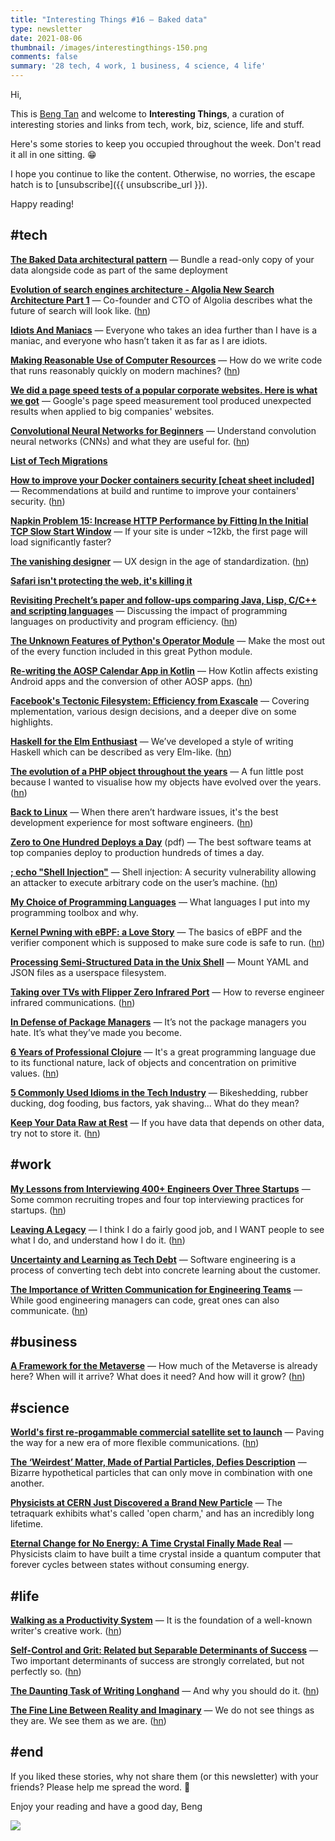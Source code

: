 ```yaml
---
title: "Interesting Things #16 — Baked data"
type: newsletter
date: 2021-08-06
thumbnail: /images/interestingthings-150.png
comments: false
summary: '28 tech, 4 work, 1 business, 4 science, 4 life'
---
```


Hi,

This is [Beng Tan](https://bengtan.com/about/) and welcome to **Interesting Things**, a curation of interesting stories and links from tech, work, biz, science, life and stuff.

Here's some stories to keep you occupied throughout the week. Don't read it all in one sitting. 😁

I hope you continue to like the content. Otherwise, no worries, the escape hatch is to [unsubscribe]({{ unsubscribe_url }}).

Happy reading!

## #tech

**[The Baked Data architectural pattern](https://simonwillison.net/2021/Jul/28/baked-data/?utm_source=bengtan.com/interesting-things/016)** — Bundle a read-only copy of your data alongside code as part of the same deployment

**[Evolution of search engines architecture - Algolia New Search Architecture Part 1](http://highscalability.com/blog/2021/8/2/evolution-of-search-engines-architecture-algolia-new-search.html?utm_source=bengtan.com/interesting-things/016)** — Co-founder and CTO of Algolia describes what the future of search will look like. ([hn](https://news.ycombinator.com/item?id=28049847))

**[Idiots And Maniacs](https://earthly.dev/blog/idiots-and-maniacs/?utm_source=bengtan.com/interesting-things/016)** — Everyone who takes an idea further than I have is a maniac, and everyone who hasn’t taken it as far as I are idiots.

**[Making Reasonable Use of Computer Resources](https://vfoley.xyz/reasonable-use/?utm_source=bengtan.com/interesting-things/016)** — How do we write code that runs reasonably quickly on modern machines? ([hn](https://news.ycombinator.com/item?id=28048112))

**[We did a page speed tests of a popular corporate websites. Here is what we got](https://fastdivs.com/blog/we-did-a-page-speed-tests-of-a-popular-corporate-websites-here-is-what-we-got/?utm_source=bengtan.com/interesting-things/016)** — Google's page speed measurement tool produced unexpected results when applied to big companies' websites.

**[Convolutional Neural Networks for Beginners](https://serokell.io/blog/introduction-to-convolutional-neural-networks?utm_source=bengtan.com/interesting-things/016)** — Understand convolution neural networks (CNNs) and what they are useful for. ([hn](https://news.ycombinator.com/item?id=28048292))

**[List of Tech Migrations](https://github.com/kokizzu/list-of-tech-migrations?utm_source=bengtan.com/interesting-things/016)**

**[How to improve your Docker containers security [cheat sheet included]](https://blog.gitguardian.com/how-to-improve-your-docker-containers-security-cheat-sheet/)** — Recommendations at build and runtime to improve your containers' security. ([hn](https://news.ycombinator.com/item?id=28019690))

**[Napkin Problem 15: Increase HTTP Performance by Fitting In the Initial TCP Slow Start Window](https://sirupsen.com/napkin/problem-15/?utm_source=bengtan.com/interesting-things/016)** — If your site is under ~12kb, the first page will load significantly faster? 

**[The vanishing designer](https://uxdesign.cc/the-vanishing-designer-6d3d999f9540?utm_source=bengtan.com/interesting-things/016)** — UX design in the age of standardization. ([hn](https://news.ycombinator.com/item?id=28049328))

**[Safari isn't protecting the web, it's killing it](https://httptoolkit.tech/blog/safari-is-killing-the-web/?utm_source=bengtan.com/interesting-things/016)**

**[Revisiting Prechelt’s paper and follow-ups comparing Java, Lisp, C/C++ and scripting languages](https://renato.athaydes.com/posts/revisiting-prechelt-paper-comparing-languages.html?utm_source=bengtan.com/interesting-things/016)** — Discussing the impact of programming languages on productivity and program efficiency. ([hn](https://news.ycombinator.com/item?id=27985273))

**[The Unknown Features of Python's Operator Module](https://martinheinz.dev/blog/54?utm_source=bengtan.com/interesting-things/016)** — Make the most out of the every function included in this great Python module.

**[Re-writing the AOSP Calendar App in Kotlin](https://medium.com/androiddevelopers/re-writing-the-aosp-calendar-app-in-kotlin-48ceb0e3a65c?utm_source=bengtan.com/interesting-things/016)** — How Kotlin affects existing Android apps and the conversion of other AOSP apps. ([hn](https://news.ycombinator.com/item?id=28052623))

**[Facebook's Tectonic Filesystem: Efficiency from Exascale](https://paulcavallaro.com/blog/facebook-tectonic-filesystem/?utm_source=bengtan.com/interesting-things/016)** — Covering mplementation, various design decisions, and a deeper dive on some highlights.

**[Haskell for the Elm Enthusiast](https://blog.noredink.com/post/658510851000713216/haskell-for-the-elm-enthusiast?utm_source=bengtan.com/interesting-things/016)** — We’ve developed a style of writing Haskell which can be described as very Elm-like. ([hn](https://news.ycombinator.com/item?id=28050536))

**[The evolution of a PHP object throughout the years](https://stitcher.io/blog/evolution-of-a-php-object?utm_source=bengtan.com/interesting-things/016)** — A fun little post because I wanted to visualise how my objects have evolved over the years. ([hn](https://news.ycombinator.com/item?id=28008062))

**[Back to Linux](https://metaredux.com/posts/2021/07/31/back-to-linux.html?utm_source=bengtan.com/interesting-things/016)** — When there aren’t hardware issues, it's the best development experience for most software engineers. ([hn](https://news.ycombinator.com/item?id=28017621))

**[Zero to One Hundred Deploys a Day](https://f.hubspotusercontent00.net/hubfs/9281501/Zero-to-One-Hundred-Deploys-a-Day-Book.pdf?utm_source=bengtan.com/interesting-things/016)** (pdf) — The best software teams at top companies deploy to production hundreds of times a day.

**[; echo "Shell Injection"](https://matklad.github.io//2021/07/30/shell-injection.html?utm_source=bengtan.com/interesting-things/016)** — Shell injection: A security vulnerability allowing an attacker to execute arbitrary code on the user’s machine. ([hn](https://news.ycombinator.com/item?id=28012615))

**[My Choice of Programming Languages](https://iximiuz.com/en/posts/my-choice-of-programming-languages/?utm_source=bengtan.com/interesting-things/016)** — What languages I put into my programming toolbox and why.

**[Kernel Pwning with eBPF: a Love Story](https://www.graplsecurity.com/post/kernel-pwning-with-ebpf-a-love-story?utm_source=bengtan.com/interesting-things/016)** — The basics of eBPF and the verifier component which is supposed to make sure code is safe to run. ([hn](https://news.ycombinator.com/item?id=28028626))

**[Processing Semi-Structured Data in the Unix Shell](http://www.weaselhat.com/2021/06/29/processing-semi-structured-data-in-the-unix-shell/?utm_source=bengtan.com/interesting-things/016)** — Mount YAML and JSON files as a userspace filesystem.

**[Taking over TVs with Flipper Zero Infrared Port](https://blog.flipperzero.one/infrared/?utm_source=bengtan.com/interesting-things/016)** — How to reverse engineer infrared communications. ([hn](https://news.ycombinator.com/item?id=28013900))

**[In Defense of Package Managers](https://dlorenc.medium.com/in-defense-of-package-managers-31792111d7b1?utm_source=bengtan.com/interesting-things/016)** — It’s not the package managers you hate. It’s what they’ve made you become.

**[6 Years of Professional Clojure](https://engineering.nanit.com/6-years-of-professional-clojure-2b61cb6c1983?gi=fb239151f057&utm_source=bengtan.com/interesting-things/016)** — It's a great programming language due to its functional nature, lack of objects and concentration on primitive values. ([hn](https://news.ycombinator.com/item?id=28018126))

**[5 Commonly Used Idioms in the Tech Industry](https://levelup.gitconnected.com/demystifying-5-commonly-used-idioms-in-the-tech-industry-827e8a6d653a?utm_source=bengtan.com/interesting-things/016)** — Bikeshedding, rubber ducking, dog fooding, bus factors, yak shaving... What do they mean?

**[Keep Your Data Raw at Rest](https://qvault.io/clean-code/keep-your-data-raw-at-rest/?utm_source=bengtan.com/interesting-things/016)** — If you have data that depends on other data, try not to store it. ([hn](https://news.ycombinator.com/item?id=28008385))


## #work

**[My Lessons from Interviewing 400+ Engineers Over Three Startups](https://review.firstround.com/my-lessons-from-interviewing-400-engineers-over-three-startups?utm_source=bengtan.com/interesting-things/016)** — Some common recruiting tropes and four top interviewing practices for startups. ([hn](https://news.ycombinator.com/item?id=28010326))

**[Leaving A Legacy](https://littlegreenviper.com/miscellany/leaving-a-legacy/?utm_source=bengtan.com/interesting-things/016)** — I think I do a fairly good job, and I WANT people to see what I do, and understand how I do it. ([hn](https://news.ycombinator.com/item?id=28018258))

**[Uncertainty and Learning as Tech Debt](https://kislayverma.com/programming/uncertainty-and-learning-as-tech-debt/?utm_source=bengtan.com/interesting-things/016)** — Software engineering is a process of converting tech debt into concrete learning about the customer.

**[The Importance of Written Communication for Engineering Teams](https://www.toptal.com/engineering-management/written-communication-workplace?utm_source=bengtan.com/interesting-things/016)** — While good engineering managers can code, great ones can also communicate. ([hn](https://news.ycombinator.com/item?id=27962473))


## #business

**[A Framework for the Metaverse](https://www.matthewball.vc/all/forwardtothemetaverseprimer?utm_source=bengtan.com/interesting-things/016)** — How much of the Metaverse is already here? When will it arrive? What does it need? And how will it grow? ([hn](https://news.ycombinator.com/item?id=28018392))


## #science

**[World's first re-progammable commercial satellite set to launch](https://phys.org/news/2021-07-world-re-progammable-commercial-satellite.html?utm_source=bengtan.com/interesting-things/016)** — Paving the way for a new era of more flexible communications. ([hn](https://news.ycombinator.com/item?id=28011936))

**[The ‘Weirdest’ Matter, Made of Partial Particles, Defies Description](https://www.quantamagazine.org/fractons-the-weirdest-matter-could-yield-quantum-clues-20210726/?utm_source=bengtan.com/interesting-things/016)** —  Bizarre hypothetical particles that can only move in combination with one another.

**[Physicists at CERN Just Discovered a Brand New Particle](https://interestingengineering.com/cern-new-particle-tetraquark?utm_source=bengtan.com/interesting-things/016)** — The tetraquark exhibits what's called 'open charm,' and has an incredibly long lifetime.

**[Eternal Change for No Energy: A Time Crystal Finally Made Real](https://www.quantamagazine.org/first-time-crystal-built-using-googles-quantum-computer-20210730/?utm_source=bengtan.com/interesting-things/016)** — Physicists claim to have built a time crystal inside a quantum computer that forever cycles between states without consuming energy.


## #life

**[Walking as a Productivity System](https://every.to/superorganizers/walking-as-a-productivity-system?utm_source=bengtan.com/interesting-things/016)** — It is the foundation of a well-known writer's creative work. ([hn](https://news.ycombinator.com/item?id=28049258))

**[Self-Control and Grit: Related but Separable Determinants of Success](https://fermatslibrary.com/s/self-control-and-grit-related-but-separable-determinants-of-success?utm_source=bengtan.com/interesting-things/016)** — Two important determinants of success are strongly correlated, but not perfectly so. ([hn](https://news.ycombinator.com/item?id=28049161))

**[The Daunting Task of Writing Longhand](https://jenniferbrogdon.substack.com/p/the-daunting-task-of-writing-longhand?utm_source=bengtan.com/interesting-things/016)** — And why you should do it. ([hn](https://news.ycombinator.com/item?id=28011691))

**[The Fine Line Between Reality and Imaginary](https://nautil.us/issue/104/harmony/the-fine-line-between-reality-and-imaginary?utm_source=bengtan.com/interesting-things/016)** — We do not see things as they are. We see them as we are. ([hn](https://news.ycombinator.com/item?id=28012642))


## #end

If you liked these stories, why not share them (or this newsletter) with your friends? Please help me spread the word. 🙏

Enjoy your reading and have a good day,
Beng

![](https://bengtan.com/images/portrait-40.png)

